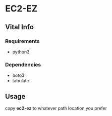 # EC2-EZ

## Vital Info

### Requirements
- python3

### Dependencies
- boto3
- tabulate

## Usage

copy **ec2-ez** to whatever path location you prefer
